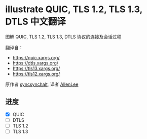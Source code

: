 # illustrate QUIC, TLS 1.2, TLS 1.3, DTLS 中文翻译

图解 QUIC, TLS 1.2, TLS 1.3, DTLS 协议的连接及会话过程

翻译自：

- https://quic.xargs.org/
- https://dtls.xargs.org/
- https://tls13.xargs.org/
- https://tls12.xargs.org/

原作者 [syncsynchalt](https://github.com/syncsynchalt), 译者 [AllenLee](https://github.com/cangSDARM)

## 进度

- [x] QUIC
- [ ] DTLS
- [ ] TLS 1.2
- [ ] TLS 1.3

